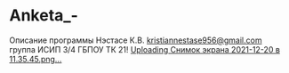 # Anketa_-
Описание программы
Нэстасе К.В.
kristiannestase956@gmail.com
группа ИСИП 3/4
ГБПОУ ТК 21!
[Uploading Снимок экрана 2021-12-20 в 11.35.45.png…]()
